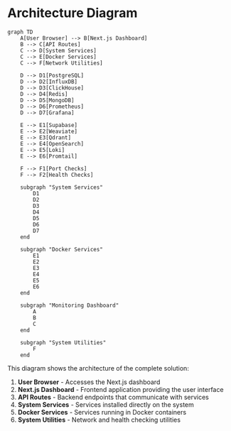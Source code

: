 # Architecture Diagram

```mermaid
graph TD
    A[User Browser] --> B[Next.js Dashboard]
    B --> C[API Routes]
    C --> D[System Services]
    C --> E[Docker Services]
    C --> F[Network Utilities]
    
    D --> D1[PostgreSQL]
    D --> D2[InfluxDB]
    D --> D3[ClickHouse]
    D --> D4[Redis]
    D --> D5[MongoDB]
    D --> D6[Prometheus]
    D --> D7[Grafana]
    
    E --> E1[Supabase]
    E --> E2[Weaviate]
    E --> E3[Qdrant]
    E --> E4[OpenSearch]
    E --> E5[Loki]
    E --> E6[Promtail]
    
    F --> F1[Port Checks]
    F --> F2[Health Checks]
    
    subgraph "System Services"
        D1
        D2
        D3
        D4
        D5
        D6
        D7
    end
    
    subgraph "Docker Services"
        E1
        E2
        E3
        E4
        E5
        E6
    end
    
    subgraph "Monitoring Dashboard"
        A
        B
        C
    end
    
    subgraph "System Utilities"
        F
    end
```

This diagram shows the architecture of the complete solution:

1. **User Browser** - Accesses the Next.js dashboard
2. **Next.js Dashboard** - Frontend application providing the user interface
3. **API Routes** - Backend endpoints that communicate with services
4. **System Services** - Services installed directly on the system
5. **Docker Services** - Services running in Docker containers
6. **System Utilities** - Network and health checking utilities
